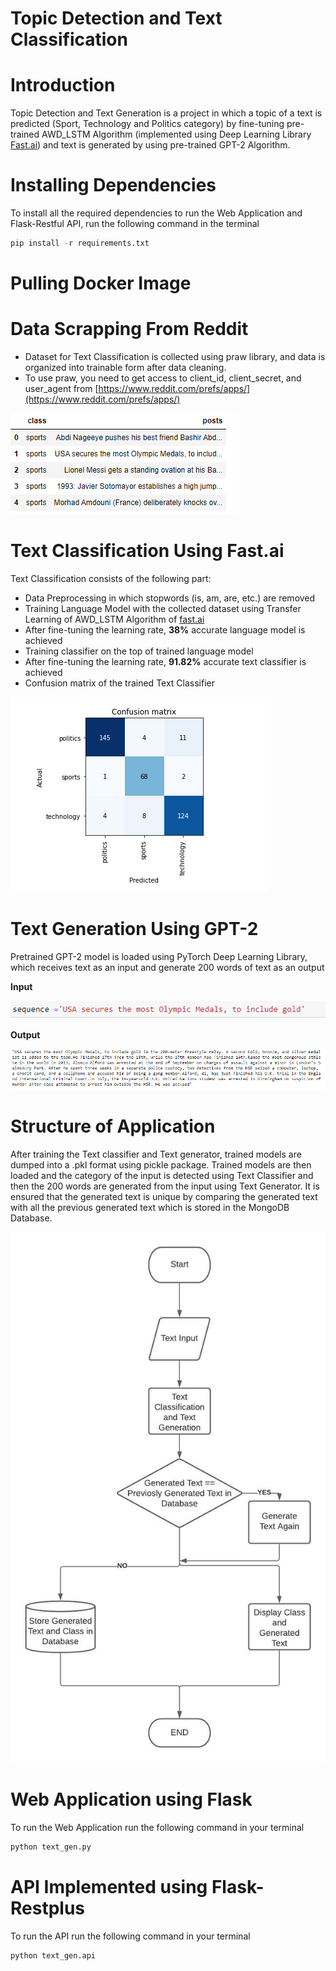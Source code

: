# Topic Detection and Text Classification

# Introduction

Topic Detection and Text Generation is a project in which a topic of a text is predicted (Sport, Technology and Politics category) by fine-tuning pre-trained AWD_LSTM Algorithm (implemented using Deep Learning Library [Fast.ai](http://fast.ai/)) and text is generated by using pre-trained GPT-2 Algorithm.

# Installing Dependencies

To install all the required dependencies to run the Web Application and Flask-Restful API, run the following command in the terminal

```python
pip install -r requirements.txt
```

# Pulling Docker Image

# Data Scrapping From Reddit

- Dataset for Text Classification is collected using praw library, and data is organized into trainable form after data cleaning.
- To use praw, you need to get access to client_id, client_secret, and user_agent from [https://www.reddit.com/prefs/apps/](https://www.reddit.com/prefs/apps/)

![images/Untitled.png](images/Untitled.png)

# Text Classification Using Fast.ai

Text Classification consists of the following part:

- Data Preprocessing in which stopwords (is, am, are, etc.) are removed
- Training Language Model with the collected dataset using Transfer Learning of AWD_LSTM Algorithm of [fast.ai](http://fast.ai/)
- After fine-tuning the learning rate, **38%** accurate language model is achieved
- Training classifier on the top of trained language model
- After fine-tuning the learning rate, **91.82%** accurate text classifier is achieved
- Confusion matrix of the trained Text Classifier

![images/Untitled%201.png](images/Untitled%201.png)

# Text Generation Using GPT-2

Pretrained GPT-2 model is loaded using PyTorch Deep Learning Library, which receives text as an input and generate 200 words of text as an output 

**Input** 

![images/Untitled%202.png](images/Untitled%202.png)

**Output** 

![images/Untitled%203.png](images/Untitled%203.png)

# Structure of Application

After training the Text classifier and Text generator, trained models are dumped into a .pkl format using pickle package. Trained models are then loaded and the category of the input is detected using Text Classifier and then the 200 words are generated from the input using Text Generator. It is ensured that the generated text is unique by comparing the generated text with all the previous generated text which is stored in the MongoDB Database.

![images/Untitled%204.jpeg](images/Untitled%204.jpeg)

# Web Application using Flask

To run the Web Application run the following command in your terminal 

```python
python text_gen.py
```

# API Implemented using Flask-Restplus

To run the API run the following command in your terminal

```python
python text_gen.api 
```